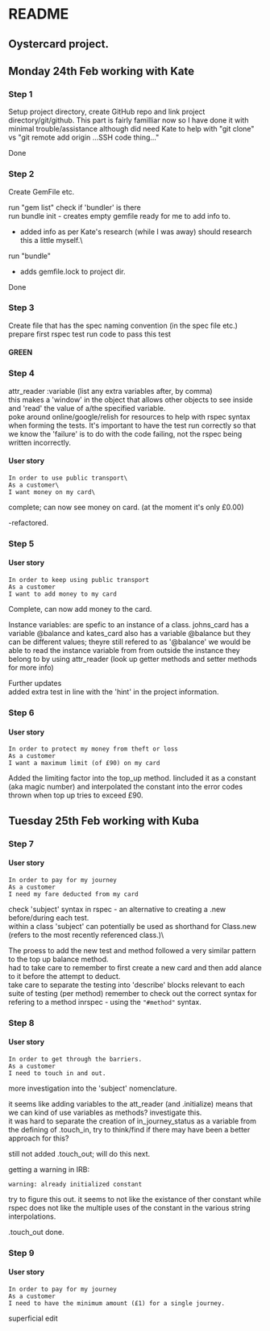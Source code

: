 # README
## Oystercard project. 

## Monday 24th Feb working with Kate

### Step 1
Setup project directory, create GitHub repo and link project directory/git/github.
This part is fairly familliar now so I have done it with minimal trouble/assistance although did need Kate to help with "git clone" vs "git remote add origin ...SSH code thing..."

Done

### Step 2
Create GemFile etc.

run "gem list"
check if 'bundler' is there\
run bundle init - creates empty gemfile ready for me to add info to.
 - added info as per Kate's research (while I was away) should research this a little myself.\

 run "bundle"
 
 - adds gemfile.lock to project dir.

Done

### Step 3
Create file that has the spec naming convention (in the spec file etc.)
prepare first rspec test
run code to pass this test
#### GREEN

### Step 4
attr_reader :variable (list any extra variables after, by comma)\
this makes a 'window' in the object that allows other objects to see inside and 'read' the value of a/the specified variable. \
poke around online/google/relish for resources to help with rspec syntax when forming the tests. It's important to have the test run correctly so that we know the 'failure' is to do with the code failing, not the rspec being written incorrectly. 

#### User story
```
In order to use public transport\
As a customer\
I want money on my card\
```

complete; can now see money on card. (at the moment it's only £0.00)

-refactored.

### Step 5
#### User story
```
In order to keep using public transport
As a customer
I want to add money to my card
```

Complete, can now add money to the card.

Instance variables:
are spefic to an instance of a class. johns_card has a variable @balance and kates_card also has a variable @balance but they can be different values; theyre still refered to as '@balance'
we would be able to read the instance variable from from outside the instance they belong to by using attr_reader (look up getter methods and setter methods for more info)

Further updates\
added extra test in line with the 'hint' in the project information.

### Step 6
#### User story
```
In order to protect my money from theft or loss
As a customer
I want a maximum limit (of £90) on my card
```
Added the limiting factor into the top_up method. Iincluded it as a constant (aka magic number) and interpolated the constant into the error codes thrown when top up tries to exceed £90.

## Tuesday 25th Feb working with Kuba

### Step 7
#### User story
```
In order to pay for my journey
As a customer
I need my fare deducted from my card
```

check 'subject' syntax in rspec - an alternative to creating a .new before/during each test.\
within a class 'subject' can potentially be used as shorthand for Class.new (refers to the most recently referenced class.)\

The proess to add the new test and method followed a very similar pattern to the top up balance method. \
had to take care to remember to first create a new card and then add alance to it before the attempt to deduct. \
take care to separate the testing into 'describe' blocks relevant to each suite of testing (per method) remember to check out the correct syntax for refering to a method inrspec - using the `"#method"` syntax.

### Step 8
#### User story
```
In order to get through the barriers.
As a customer
I need to touch in and out.
```

more investigation into the 'subject' nomenclature. 

it seems like adding variables to the att_reader (and .initialize) means that we can kind of use variables as methods? investigate this. \
it was hard to separate the creation of in_journey_status as a variable from the defining of .touch_in, try to think/find if there may have been a better approach for this?

still not added .touch_out; will do this next.

getting a warning in IRB:
```
warning: already initialized constant
```
try to figure this out. it seems to not like the existance of ther constant while rspec does not like the multiple uses of the constant in the various string interpolations.

.touch_out done.

### Step 9
#### User story
```
In order to pay for my journey
As a customer
I need to have the minimum amount (£1) for a single journey.
```

superficial edit